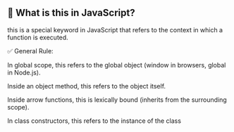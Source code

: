## 📌 What is this in JavaScript?

this is a special keyword in JavaScript that refers to the context in which a function is executed. <br>

✅ General Rule:<br>

In global scope, this refers to the global object (window in browsers, global in Node.js).<br>

Inside an object method, this refers to the object itself.<br>

Inside arrow functions, this is lexically bound (inherits from the surrounding scope).<br>

In class constructors, this refers to the instance of the class<br>
